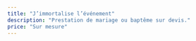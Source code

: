```yaml
---
title: "J’immortalise l’événement"
description: "Prestation de mariage ou baptême sur devis."
price: "Sur mesure"
---
```

